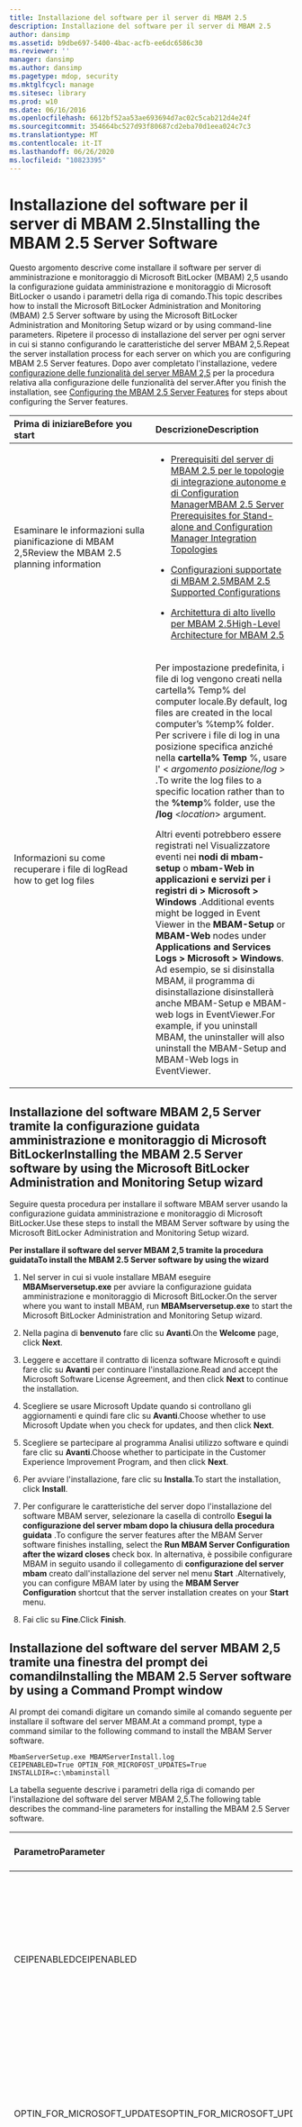 ```yaml
---
title: Installazione del software per il server di MBAM 2.5
description: Installazione del software per il server di MBAM 2.5
author: dansimp
ms.assetid: b9dbe697-5400-4bac-acfb-ee6dc6586c30
ms.reviewer: ''
manager: dansimp
ms.author: dansimp
ms.pagetype: mdop, security
ms.mktglfcycl: manage
ms.sitesec: library
ms.prod: w10
ms.date: 06/16/2016
ms.openlocfilehash: 6612bf52aa53ae693694d7ac02c5cab212d4e24f
ms.sourcegitcommit: 354664bc527d93f80687cd2eba70d1eea024c7c3
ms.translationtype: MT
ms.contentlocale: it-IT
ms.lasthandoff: 06/26/2020
ms.locfileid: "10823395"
---
```

# <span data-ttu-id="e7a19-103">Installazione del software per il server di MBAM 2.5</span><span class="sxs-lookup"><span data-stu-id="e7a19-103">Installing the MBAM 2.5 Server Software</span></span>


<span data-ttu-id="e7a19-104">Questo argomento descrive come installare il software per server di amministrazione e monitoraggio di Microsoft BitLocker (MBAM) 2,5 usando la configurazione guidata amministrazione e monitoraggio di Microsoft BitLocker o usando i parametri della riga di comando.</span><span class="sxs-lookup"><span data-stu-id="e7a19-104">This topic describes how to install the Microsoft BitLocker Administration and Monitoring (MBAM) 2.5 Server software by using the Microsoft BitLocker Administration and Monitoring Setup wizard or by using command-line parameters.</span></span> <span data-ttu-id="e7a19-105">Ripetere il processo di installazione del server per ogni server in cui si stanno configurando le caratteristiche del server MBAM 2,5.</span><span class="sxs-lookup"><span data-stu-id="e7a19-105">Repeat the server installation process for each server on which you are configuring MBAM 2.5 Server features.</span></span> <span data-ttu-id="e7a19-106">Dopo aver completato l'installazione, vedere [configurazione delle funzionalità del server MBAM 2,5](configuring-the-mbam-25-server-features.md) per la procedura relativa alla configurazione delle funzionalità del server.</span><span class="sxs-lookup"><span data-stu-id="e7a19-106">After you finish the installation, see [Configuring the MBAM 2.5 Server Features](configuring-the-mbam-25-server-features.md) for steps about configuring the Server features.</span></span>

<table>
<colgroup>
<col width="50%" />
<col width="50%" />
</colgroup>
<thead>
<tr class="header">
<th align="left"><span data-ttu-id="e7a19-107">Prima di iniziare</span><span class="sxs-lookup"><span data-stu-id="e7a19-107">Before you start</span></span></th>
<th align="left"><span data-ttu-id="e7a19-108">Descrizione</span><span class="sxs-lookup"><span data-stu-id="e7a19-108">Description</span></span></th>
</tr>
</thead>
<tbody>
<tr class="odd">
<td align="left"><p><span data-ttu-id="e7a19-109">Esaminare le informazioni sulla pianificazione di MBAM 2,5</span><span class="sxs-lookup"><span data-stu-id="e7a19-109">Review the MBAM 2.5 planning information</span></span></p></td>
<td align="left"><ul>
<li><p><a href="mbam-25-server-prerequisites-for-stand-alone-and-configuration-manager-integration-topologies.md" data-raw-source="[MBAM 2.5 Server Prerequisites for Stand-alone and Configuration Manager Integration Topologies](mbam-25-server-prerequisites-for-stand-alone-and-configuration-manager-integration-topologies.md)"><span data-ttu-id="e7a19-110">Prerequisiti del server di MBAM 2.5 per le topologie di integrazione autonome e di Configuration Manager</span><span class="sxs-lookup"><span data-stu-id="e7a19-110">MBAM 2.5 Server Prerequisites for Stand-alone and Configuration Manager Integration Topologies</span></span></a></p></li>
<li><p><a href="mbam-25-supported-configurations.md" data-raw-source="[MBAM 2.5 Supported Configurations](mbam-25-supported-configurations.md)"><span data-ttu-id="e7a19-111">Configurazioni supportate di MBAM 2.5</span><span class="sxs-lookup"><span data-stu-id="e7a19-111">MBAM 2.5 Supported Configurations</span></span></a></p></li>
<li><p><a href="high-level-architecture-for-mbam-25.md" data-raw-source="[High-Level Architecture for MBAM 2.5](high-level-architecture-for-mbam-25.md)"><span data-ttu-id="e7a19-112">Architettura di alto livello per MBAM 2.5</span><span class="sxs-lookup"><span data-stu-id="e7a19-112">High-Level Architecture for MBAM 2.5</span></span></a></p></li>
</ul></td>
</tr>
<tr class="even">
<td align="left"><p><span data-ttu-id="e7a19-113">Informazioni su come recuperare i file di log</span><span class="sxs-lookup"><span data-stu-id="e7a19-113">Read how to get log files</span></span></p></td>
<td align="left"><p><span data-ttu-id="e7a19-114">Per impostazione predefinita, i file di log vengono creati nella cartella% Temp% del computer locale.</span><span class="sxs-lookup"><span data-stu-id="e7a19-114">By default, log files are created in the local computer’s %temp% folder.</span></span> <span data-ttu-id="e7a19-115">Per scrivere i file di log in una posizione specifica anziché nella <strong> cartella% Temp </strong> %, usare l' <strong> </strong> &lt; <em> argomento posizione/log </em> &gt; .</span><span class="sxs-lookup"><span data-stu-id="e7a19-115">To write the log files to a specific location rather than to the <strong>%temp</strong>% folder, use the <strong>/log</strong> &lt;<em>location</em>&gt; argument.</span></span></p>
<p><span data-ttu-id="e7a19-116">Altri eventi potrebbero essere registrati nel Visualizzatore eventi nei <strong> nodi di mbam-setup </strong> o <strong> mbam-Web in </strong> <strong> applicazioni e servizi per i registri di &gt; Microsoft &gt; Windows </strong> .</span><span class="sxs-lookup"><span data-stu-id="e7a19-116">Additional events might be logged in Event Viewer in the <strong>MBAM-Setup</strong> or <strong>MBAM-Web</strong> nodes under <strong>Applications and Services Logs &gt; Microsoft &gt; Windows</strong>.</span></span> <span data-ttu-id="e7a19-117">Ad esempio, se si disinstalla MBAM, il programma di disinstallazione disinstallerà anche MBAM-Setup e MBAM-web logs in EventViewer.</span><span class="sxs-lookup"><span data-stu-id="e7a19-117">For example, if you uninstall MBAM, the uninstaller will also uninstall the MBAM-Setup and MBAM-Web logs in EventViewer.</span></span></p></td>
</tr>
</tbody>
</table>

 

## <span data-ttu-id="e7a19-118">Installazione del software MBAM 2,5 Server tramite la configurazione guidata amministrazione e monitoraggio di Microsoft BitLocker</span><span class="sxs-lookup"><span data-stu-id="e7a19-118">Installing the MBAM 2.5 Server software by using the Microsoft BitLocker Administration and Monitoring Setup wizard</span></span>


<span data-ttu-id="e7a19-119">Seguire questa procedura per installare il software MBAM server usando la configurazione guidata amministrazione e monitoraggio di Microsoft BitLocker.</span><span class="sxs-lookup"><span data-stu-id="e7a19-119">Use these steps to install the MBAM Server software by using the Microsoft BitLocker Administration and Monitoring Setup wizard.</span></span>

**<span data-ttu-id="e7a19-120">Per installare il software del server MBAM 2,5 tramite la procedura guidata</span><span class="sxs-lookup"><span data-stu-id="e7a19-120">To install the MBAM 2.5 Server software by using the wizard</span></span>**

1.  <span data-ttu-id="e7a19-121">Nel server in cui si vuole installare MBAM eseguire **MBAMserversetup.exe** per avviare la configurazione guidata amministrazione e monitoraggio di Microsoft BitLocker.</span><span class="sxs-lookup"><span data-stu-id="e7a19-121">On the server where you want to install MBAM, run **MBAMserversetup.exe** to start the Microsoft BitLocker Administration and Monitoring Setup wizard.</span></span>

2.  <span data-ttu-id="e7a19-122">Nella pagina di **benvenuto** fare clic su **Avanti**.</span><span class="sxs-lookup"><span data-stu-id="e7a19-122">On the **Welcome** page, click **Next**.</span></span>

3.  <span data-ttu-id="e7a19-123">Leggere e accettare il contratto di licenza software Microsoft e quindi fare clic su **Avanti** per continuare l'installazione.</span><span class="sxs-lookup"><span data-stu-id="e7a19-123">Read and accept the Microsoft Software License Agreement, and then click **Next** to continue the installation.</span></span>

4.  <span data-ttu-id="e7a19-124">Scegliere se usare Microsoft Update quando si controllano gli aggiornamenti e quindi fare clic su **Avanti**.</span><span class="sxs-lookup"><span data-stu-id="e7a19-124">Choose whether to use Microsoft Update when you check for updates, and then click **Next**.</span></span>

5.  <span data-ttu-id="e7a19-125">Scegliere se partecipare al programma Analisi utilizzo software e quindi fare clic su **Avanti**.</span><span class="sxs-lookup"><span data-stu-id="e7a19-125">Choose whether to participate in the Customer Experience Improvement Program, and then click **Next**.</span></span>

6.  <span data-ttu-id="e7a19-126">Per avviare l'installazione, fare clic su **Installa**.</span><span class="sxs-lookup"><span data-stu-id="e7a19-126">To start the installation, click **Install**.</span></span>

7.  <span data-ttu-id="e7a19-127">Per configurare le caratteristiche del server dopo l'installazione del software MBAM server, selezionare la casella di controllo **Esegui la configurazione del server mbam dopo la chiusura della procedura guidata** .</span><span class="sxs-lookup"><span data-stu-id="e7a19-127">To configure the server features after the MBAM Server software finishes installing, select the **Run MBAM Server Configuration after the wizard closes** check box.</span></span> <span data-ttu-id="e7a19-128">In alternativa, è possibile configurare MBAM in seguito usando il collegamento di **configurazione del server mbam** creato dall'installazione del server nel menu **Start** .</span><span class="sxs-lookup"><span data-stu-id="e7a19-128">Alternatively, you can configure MBAM later by using the **MBAM Server Configuration** shortcut that the server installation creates on your **Start** menu.</span></span>

8.  <span data-ttu-id="e7a19-129">Fai clic su **Fine**.</span><span class="sxs-lookup"><span data-stu-id="e7a19-129">Click **Finish**.</span></span>

## <span data-ttu-id="e7a19-130">Installazione del software del server MBAM 2,5 tramite una finestra del prompt dei comandi</span><span class="sxs-lookup"><span data-stu-id="e7a19-130">Installing the MBAM 2.5 Server software by using a Command Prompt window</span></span>


<span data-ttu-id="e7a19-131">Al prompt dei comandi digitare un comando simile al comando seguente per installare il software del server MBAM.</span><span class="sxs-lookup"><span data-stu-id="e7a19-131">At a command prompt, type a command similar to the following command to install the MBAM Server software.</span></span>

``` syntax
MbamServerSetup.exe MBAMServerInstall.log
CEIPENABLED=True OPTIN_FOR_MICROFOST_UPDATES=True INSTALLDIR=c:\mbaminstall
```

<span data-ttu-id="e7a19-132">La tabella seguente descrive i parametri della riga di comando per l'installazione del software del server MBAM 2,5.</span><span class="sxs-lookup"><span data-stu-id="e7a19-132">The following table describes the command-line parameters for installing the MBAM 2.5 Server software.</span></span>

<table>
<colgroup>
<col width="33%" />
<col width="33%" />
<col width="33%" />
</colgroup>
<thead>
<tr class="header">
<th align="left"><span data-ttu-id="e7a19-133">Parametro</span><span class="sxs-lookup"><span data-stu-id="e7a19-133">Parameter</span></span></th>
<th align="left"><span data-ttu-id="e7a19-134">Valore di parametro</span><span class="sxs-lookup"><span data-stu-id="e7a19-134">Parameter value</span></span></th>
<th align="left"><span data-ttu-id="e7a19-135">Descrizione</span><span class="sxs-lookup"><span data-stu-id="e7a19-135">Description</span></span></th>
</tr>
</thead>
<tbody>
<tr class="odd">
<td align="left"><p><span data-ttu-id="e7a19-136">CEIPENABLED</span><span class="sxs-lookup"><span data-stu-id="e7a19-136">CEIPENABLED</span></span></p></td>
<td align="left"><p><span data-ttu-id="e7a19-137">True false</span><span class="sxs-lookup"><span data-stu-id="e7a19-137">True False</span></span></p></td>
<td align="left"><p><span data-ttu-id="e7a19-138">Vero-partecipare al programma di Customer Improvement Experience, che consente a Microsoft di identificare quali funzionalità di MBAM migliorare.</span><span class="sxs-lookup"><span data-stu-id="e7a19-138">True - participate in the Customer Improvement Experience Program, which helps Microsoft identify which MBAM features to improve.</span></span></p>
<p><span data-ttu-id="e7a19-139">Falso: non partecipare al programma esperienza di miglioramento del cliente.</span><span class="sxs-lookup"><span data-stu-id="e7a19-139">False – do not participate in the Customer Improvement Experience Program.</span></span></p></td>
</tr>
<tr class="even">
<td align="left"><p><span data-ttu-id="e7a19-140">OPTIN_FOR_MICROSOFT_UPDATES</span><span class="sxs-lookup"><span data-stu-id="e7a19-140">OPTIN_FOR_MICROSOFT_UPDATES</span></span></p></td>
<td align="left"><p><span data-ttu-id="e7a19-141">True false</span><span class="sxs-lookup"><span data-stu-id="e7a19-141">True False</span></span></p></td>
<td align="left"><p><span data-ttu-id="e7a19-142">True: usare Microsoft Update per proteggere il computer e aggiornarlo per Windows e altri prodotti Microsoft, tra cui MBAM.</span><span class="sxs-lookup"><span data-stu-id="e7a19-142">True - use Microsoft Update to keep your computer secure and up-to-date for Windows and other Microsoft products, including MBAM.</span></span></p>
<p><span data-ttu-id="e7a19-143">Falso: non usare Microsoft Update</span><span class="sxs-lookup"><span data-stu-id="e7a19-143">False – do not use Microsoft Update</span></span></p></td>
</tr>
<tr class="odd">
<td align="left"><p><span data-ttu-id="e7a19-144">INSTALLDIR</span><span class="sxs-lookup"><span data-stu-id="e7a19-144">INSTALLDIR</span></span></p></td>
<td align="left"><p><span data-ttu-id="e7a19-145">&lt;Percorso&gt;</span><span class="sxs-lookup"><span data-stu-id="e7a19-145">&lt;Path&gt;</span></span></p></td>
<td align="left"><p><span data-ttu-id="e7a19-146">Posizione in cui si vuole installare MBAM.</span><span class="sxs-lookup"><span data-stu-id="e7a19-146">Location where you want to install MBAM.</span></span></p>
<p><span data-ttu-id="e7a19-147">Esempio:</span><span class="sxs-lookup"><span data-stu-id="e7a19-147">Example:</span></span></p>
<p><span data-ttu-id="e7a19-148">INSTALLDIR = c:\mbaminstall</span><span class="sxs-lookup"><span data-stu-id="e7a19-148">INSTALLDIR=c:\mbaminstall</span></span></p></td>
</tr>
<tr class="even">
<td align="left"><p><span data-ttu-id="e7a19-149">FORCE_UNINSTALL</span><span class="sxs-lookup"><span data-stu-id="e7a19-149">FORCE_UNINSTALL</span></span></p></td>
<td align="left"><p><span data-ttu-id="e7a19-150">True false</span><span class="sxs-lookup"><span data-stu-id="e7a19-150">True False</span></span></p></td>
<td align="left"><p><span data-ttu-id="e7a19-151">Vero-continuare la procedura di disinstallazione di MBAM, anche se le caratteristiche non vengono rimosse.</span><span class="sxs-lookup"><span data-stu-id="e7a19-151">True - continue the process of uninstalling MBAM, even if any features fail to be removed.</span></span></p>
<p><span data-ttu-id="e7a19-152">False (impostazione predefinita) se l'azione di disinstallazione personalizzata non riesce a rimuovere una caratteristica aggiunta di MBAM server, la disinstallazione non riesce e MBAM rimane installato.</span><span class="sxs-lookup"><span data-stu-id="e7a19-152">False (default) if the uninstallation custom action fails to remove an added MBAM Server feature, the uninstallation fails, and MBAM remains installed.</span></span></p>
<p><span data-ttu-id="e7a19-153">In entrambi i casi, tutte le funzionalità che sono state rimosse correttamente durante il tentativo di disinstallare MBAM rimangono rimosse.</span><span class="sxs-lookup"><span data-stu-id="e7a19-153">In both instances, any features that were successfully removed during the attempt to uninstall MBAM stay removed.</span></span></p></td>
</tr>
</tbody>
</table>

 



## <span data-ttu-id="e7a19-154">Argomenti correlati</span><span class="sxs-lookup"><span data-stu-id="e7a19-154">Related topics</span></span>


[<span data-ttu-id="e7a19-155">Distribuzione di MBAM 2.5</span><span class="sxs-lookup"><span data-stu-id="e7a19-155">Deploying MBAM 2.5</span></span>](deploying-mbam-25.md)

[<span data-ttu-id="e7a19-156">Configurazione delle funzionalità server di MBAM 2.5</span><span class="sxs-lookup"><span data-stu-id="e7a19-156">Configuring the MBAM 2.5 Server Features</span></span>](configuring-the-mbam-25-server-features.md)

 

## <span data-ttu-id="e7a19-157">Hai un suggerimento per MBAM?</span><span class="sxs-lookup"><span data-stu-id="e7a19-157">Got a suggestion for MBAM?</span></span>
- <span data-ttu-id="e7a19-158">Aggiungere o votare i suggerimenti [qui](http://mbam.uservoice.com/forums/268571-microsoft-bitlocker-administration-and-monitoring).</span><span class="sxs-lookup"><span data-stu-id="e7a19-158">Add or vote on suggestions [here](http://mbam.uservoice.com/forums/268571-microsoft-bitlocker-administration-and-monitoring).</span></span> 
- <span data-ttu-id="e7a19-159">Per i problemi di MBAM, usa il [Forum di mbam TechNet](https://social.technet.microsoft.com/Forums/home?forum=mdopmbam).</span><span class="sxs-lookup"><span data-stu-id="e7a19-159">For MBAM issues, use the [MBAM TechNet Forum](https://social.technet.microsoft.com/Forums/home?forum=mdopmbam).</span></span> 





